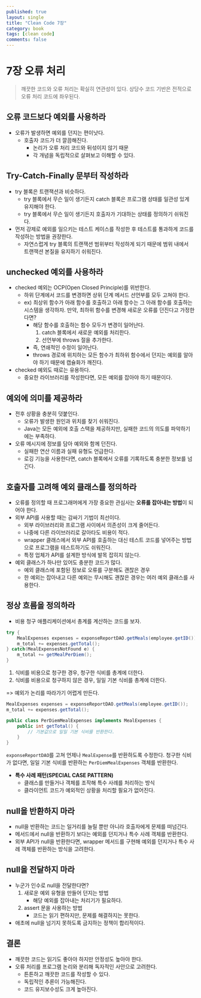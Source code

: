 ```yaml
---
published: true
layout: single
title: "Clean Code 7장"
category: book
tags: [clean code]
comments: false
---
```


# 7장 오류 처리

> 깨끗한 코드와 오류 처리는 확실히 연관성이 있다. 상당수 코드 기반은 전적으로 오류 처리 코드에 좌우된다.

## 오류 코드보다 예외를 사용하라

- 오류가 발생하면 예외를 던지는 편이낫다.
  - 호출자 코드가 더 깔끔해진다.
    - 논리가 오류 처리 코드와 뒤섞이지 않기 때문
    - 각 개념을 독립적으로 살펴보고 이해할 수 있다.

## Try-Catch-Finally 문부터 작성하라

- try 블록은 트랜잭션과 비슷하다.
  - try 블록에서 무슨 일이 생기든지 catch 블록은 프로그램 상태를 일관성 있게 유지해야 한다.
  - try 블록에서 무슨 일이 생기든지 호출자가 기대하는 상태를 정의하기 쉬워진다.
- 먼저 강제로 예외를 일으키는 테스트 케이스를 작성한 후 테스트를 통과하게 코드를 작성하는 방법을 권장한다.
  - 자연스럽게 try 블록의 트랜잭션 범위부터 작성하게 되기 때문에 범위 내에서 트랜잭션 본질을 유지하기 쉬워진다.

## unchecked 예외를 사용하라

- checked 예외는 OCP(Open Closed Principle)를 위반한다.
  - 하위 단계에서 코드를 변경하면 상위 단계 메서드 선언부를 모두 고쳐야 한다.
  - ex) 최상위 함수가 아래 함수를 호출하고 아래 함수는 그 아래 함수를 호출하는 시스템을 생각하자. 만약, 최하위 함수를 변경해 새로운 오류를 던진다고 가정한다면?
    - 해당 함수를 호출하는 함수 모두가 변경이 일어난다.
      1. catch 블록에서 새로운 예외를 처리한다.
      2. 선언부에 throws 절을 추가한다.
    - 즉, 연쇄적인 수정이 일어난다.
    - throws 경로에 위치하는 모든 함수가 최하위 함수에서 던지는 예외를 알아야 하기 때문에 캡슐화가 깨진다.
- checked 예외도 때로는 유용하다.
  - 중요한 라이브러리를 작성한다면, 모든 예외를 잡아야 하기 때문이다.

## 예외에 의미를 제공하라

- 전후 상황을 충분히 덧붙인다.
  - 오류가 발생한 원인과 위치를 찾기 쉬워진다.
  - Java는 모든 예외에 호출 스택을 제공하지만, 실패한 코드의 의도를 파악하기에는 부족하다.
- 오류 메시지에 정보를 담아 예외와 함께 던진다.
  - 실패한 연산 이름과 실패 유형도 언급한다.
  - 로깅 기능을 사용한다면, catch 블록에서 오류를 기록하도록 충분한 정보를 넘긴다.

## 호출자를 고려해 예외 클래스를 정의하라

- 오류를 정의할 때 프로그래머에게 가장 중요한 관심사는 **오류를 잡아내는 방법**이 되어야 한다.
- 외부 API를 사용할 때는 감싸기 기법이 최선이다.
  - 외부 라이브러리와 프로그램 사이에서 의존성이 크게 줄어든다.
  - 나중에 다른 라이브러리로 갈아타도 비용이 적다.
  - wrapper 클래스에서 외부 API를 호출하는 대신 테스트 코드를 넣어주는 방법으로 프로그램을 테스트하기도 쉬워진다.
  - 특정 업체가 API를 설계한 방식에 발목 잡히지 않는다.
- 예외 클래스가 하나만 있어도 충분한 코드가 많다.
  - 예외 클래스에 포함된 정보로 오류를 구분해도 괜찮은 경우
  - 한 예외는 잡아내고 다른 예외는 무시해도 괜찮은 경우는 여러 예외 클래스를 사용한다.

## 정상 흐름을 정의하라

- 비용 청구 애플리케이션에서 총계를 계산하는 코드를 보자.

```java
try {
    MealExpenses expenses = exponseReportDAO.getMeals(employee.getID());
    m_total += expenses.getTotal();
} catch(MealExpensesNotFound e) {
    m_total += getMealPerDiem();
}
```

1. 식비를 비용으로 청구한 경우, 청구한 식비를 총계에 더한다.
2. 식비를 비용으로 청구하지 않은 경우, 일일 기본 식비를 총계에 더한다.

=> 예외가 논리를 따라가기 어렵게 만든다.

```java
MealExpenses expenses = exponseReportDAO.getMeals(employee.getID());
m_total += expenses.getTotal();

public class PerDiemMealExpenses implements MealExpenses {
    public int getTotal() {
        // 기본값으로 일일 기본 식비를 반환한다.
    }
}
```

`exponseReportDAO`를 고쳐 언제나 `MealExpense`를 반환하도록 수정한다. 청구한 식비가 없다면, 일일 기본 식비를 반환하는 `PerDiemMealExpenses` 객체를 반환한다.

- **특수 사례 패턴(SPECIAL CASE PATTERN)**
  - 클래스를 만들거나 객체를 조작해 특수 사례를 처리하는 방식
  - 클라이언트 코드가 예외적인 상황을 처리할 필요가 없어진다.

## null을 반환하지 마라

- null을 반환하는 코드는 일거리를 늘릴 뿐만 아니라 호출자에게 문제를 떠넘긴다.
- 메서드에서 null을 반환하기 보다는 예외를 던지거나 특수 사례 객체를 반환한다.
- 외부 API가 null을 반환한다면, wrapper 메서드를 구현해 예외를 던지거나 특수 사례 객체를 반환하는 방식을 고려한다.

## null을 전달하지 마라

- 누군가 인수로 null을 전달한다면?
  1. 새로운 예외 유형을 만들어 던지는 방법
     - 해당 예외를 잡아내는 처리기가 필요하다.
  2. assert 문을 사용하는 방법
     - 코드는 읽기 편하지만, 문제를 해결하지는 못한다.
- 애초에 null을 넘기지 못하도록 금지하는 정책이 합리적이다.

## 결론

- 깨끗한 코드는 읽기도 좋아야 하지만 안정성도 높아야 한다.
- 오류 처리를 프로그램 논리와 분리해 독자적인 사안으로 고려한다.
  - 튼튼하고 깨끗한 코드를 작성할 수 있다.
  - 독립적인 추론이 가능해진다.
  - 코드 유지보수성도 크게 높아진다.
